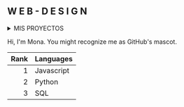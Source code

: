 ## W E B - D E S I G N
<details>
<summary>MIS PROYECTOS</summary>

This site was built using [GitHub Pages](https://pages.github.com/).

</details>

Hi, I'm Mona. You might recognize me as GitHub's mascot.

| Rank | Languages |
|-----:|-----------|
|     1| Javascript|
|     2| Python    |
|     3| SQL       |
